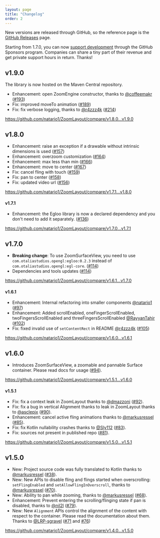 ```yaml
---
layout: page
title: "Changelog"
order: 2
---
```


New versions are released through GitHub, so the reference page is the [GitHub Releases](https://github.com/natario1/ZoomLayout/releases) page.

Starting from 1.7.0, you can now [support development](https://github.com/natario1/ZoomLayout/issues/125) through the GitHub Sponsors program. 
Companies can share a tiny part of their revenue and get private support hours in return. Thanks!

## v1.9.0

The library is now hosted on the Maven Central repository.

- Enhancement: open ZoomEngine constructor, thanks to [@coffeemakr][coffeemakr] ([#193][193])
- Fix: improved moveTo animation ([#189][189])
- Fix: fix verbose logging, thanks to [@r4zzz4k][r4zzz4k] ([#214][214])

<https://github.com/natario1/ZoomLayout/compare/v1.8.0...v1.9.0>

## v1.8.0

- Enhancement: raise an exception if a drawable without intrinsic dimensions is used ([#157][157])
- Enhancement: overzoom customization ([#164][164])
- Enhancement: max less than min ([#166][166])
- Enhancement: move to center ([#167][167])
- Fix: cancel fling with touch ([#159][159])
- Fix: pan to center ([#158][158])
- Fix: updated video url ([#156][156])

<https://github.com/natario1/ZoomLayout/compare/v1.7.1...v1.8.0>

#### v1.7.1

- Enhancement: the Egloo library is now a declared dependency and you don't need to add it separately. ([#136][136]) 

<https://github.com/natario1/ZoomLayout/compare/v1.7.0...v1.7.1>

## v1.7.0

- **Breaking change**: To use ZoomSurfaceView, you need to use `com.otaliastudios.opengl:egloo:0.2.3` instead of `com.otaliastudios.opengl:egl-core`. ([#114][114]) 
- Dependencies and tools updates ([#114][114])

<https://github.com/natario1/ZoomLayout/compare/v1.6.1...v1.7.0>

#### v1.6.1

- Enhancement: Internal refactoring into smaller components [@natario1][natario1] ([#97][97]) 
- Enhancement: Added scrollEnabled, oneFingerScrollEnabled, twoFingersScrollEnabled and threeFingersScrollEnabled [@RayyanTahir][RayyanTahir] ([#102][102])
- Fix: fixed invalid use of `setContentRect` in README [@r4zzz4k][r4zzz4k] ([#105][105])

<https://github.com/natario1/ZoomLayout/compare/v1.6.0...v1.6.1>

## v1.6.0

- Introduces ZoomSurfaceView, a zoomable and pannable Surface container. Please read docs for usage ([#94][94]).

<https://github.com/natario1/ZoomLayout/compare/v1.5.1...v1.6.0>

#### v1.5.1

- Fix: fix a context leak in ZoomLayout thanks to [@dmazzoni][dmazzoni] ([#92][92]).
- Fix: fix a bug in vertical Alignment thanks to  leak in ZoomLayout thanks to [@asclepix][asclepix] ([#90][90]).
- Enhancement: cancel active fling animations thanks to [@markusressel][markusressel] ([#85][85]).
- Fix: fix Kotlin nullability crashes thanks to [@Sly112][Sly112] ([#83][83]).
- Fix: sources not present in published repo ([#81][81]).


<https://github.com/natario1/ZoomLayout/compare/v1.5.0...v1.5.1>

## v1.5.0

- New: Project source code was fully translated to Kotlin thanks to [@markusressel][markusressel] ([#38][38]).
- New: New APIs to disable fling and flings started when overscrolling: `setFlingEnabled` and `setAllowFlingInOverscroll`,
  thanks to [@markusressel][markusressel] ([#70][70]).
- New: Ability to pan while zooming, thanks to [@markusressel][markusressel] ([#68][68]).
- Enhancement: Prevent entering the scrolling/flinging state if pan is disabled, thanks to [@nil2l][nil2l] ([#79][79]).
- New: New `Alignment` APIs control the alignment of the content with respect to the container. Please read the documentation about them.
  Thanks to [@LRP-sgravel][LRP-sgravel] ([#71][71] and [#76][76])


<https://github.com/natario1/ZoomLayout/compare/v1.4.0...v1.5.0>


[natario1]: https://github.com/natario1
[markusressel]: https://github.com/markusressel
[nil2l]: https://github.com/nil2l
[LRP-sgravel]: https://github.com/LRP-sgravel
[dmazzoni]: https://github.com/dmazzoni
[asclepix]: https://github.com/asclepix
[Sly112]: https://github.com/Sly112
[RayyanTahir]: https://github.com/RayyanTahir
[r4zzz4k]: https://github.com/r4zzz4k
[coffeemakr]: https://github.com/coffeemakr

[38]: https://github.com/natario1/ZoomLayout/pull/38
[70]: https://github.com/natario1/ZoomLayout/pull/70
[68]: https://github.com/natario1/ZoomLayout/pull/68
[79]: https://github.com/natario1/ZoomLayout/pull/79
[71]: https://github.com/natario1/ZoomLayout/pull/71
[76]: https://github.com/natario1/ZoomLayout/pull/76
[81]: https://github.com/natario1/ZoomLayout/pull/81
[83]: https://github.com/natario1/ZoomLayout/pull/83
[85]: https://github.com/natario1/ZoomLayout/pull/85
[90]: https://github.com/natario1/ZoomLayout/pull/90
[92]: https://github.com/natario1/ZoomLayout/pull/92
[94]: https://github.com/natario1/ZoomLayout/pull/94
[97]: https://github.com/natario1/ZoomLayout/pull/97
[102]: https://github.com/natario1/ZoomLayout/pull/102
[105]: https://github.com/natario1/ZoomLayout/pull/105
[114]: https://github.com/natario1/ZoomLayout/pull/114
[136]: https://github.com/natario1/ZoomLayout/pull/136
[157]: https://github.com/natario1/ZoomLayout/pull/157
[164]: https://github.com/natario1/ZoomLayout/pull/164
[166]: https://github.com/natario1/ZoomLayout/pull/166
[167]: https://github.com/natario1/ZoomLayout/pull/167
[159]: https://github.com/natario1/ZoomLayout/pull/159
[158]: https://github.com/natario1/ZoomLayout/pull/158
[156]: https://github.com/natario1/ZoomLayout/pull/156
[193]: https://github.com/natario1/ZoomLayout/pull/193
[189]: https://github.com/natario1/ZoomLayout/pull/189
[214]: https://github.com/natario1/ZoomLayout/pull/214
